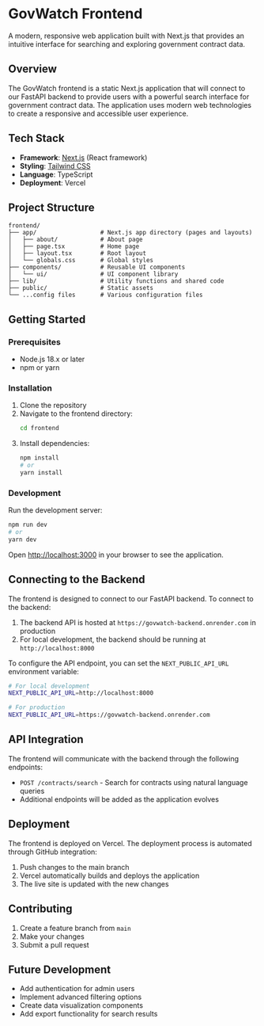 # GovWatch Frontend

A modern, responsive web application built with Next.js that provides an intuitive interface for searching and exploring government contract data.

## Overview

The GovWatch frontend is a static Next.js application that will connect to our FastAPI backend to provide users with a powerful search interface for government contract data. The application uses modern web technologies to create a responsive and accessible user experience.

## Tech Stack

- **Framework**: [Next.js](https://nextjs.org/) (React framework)
- **Styling**: [Tailwind CSS](https://tailwindcss.com/)
- **Language**: TypeScript
- **Deployment**: Vercel

## Project Structure

```
frontend/
├── app/                  # Next.js app directory (pages and layouts)
│   ├── about/            # About page
│   ├── page.tsx          # Home page
│   ├── layout.tsx        # Root layout
│   └── globals.css       # Global styles
├── components/           # Reusable UI components
│   └── ui/               # UI component library
├── lib/                  # Utility functions and shared code
├── public/               # Static assets
└── ...config files       # Various configuration files
```

## Getting Started

### Prerequisites

- Node.js 18.x or later
- npm or yarn

### Installation

1. Clone the repository
2. Navigate to the frontend directory:
   ```bash
   cd frontend
   ```
3. Install dependencies:
   ```bash
   npm install
   # or
   yarn install
   ```

### Development

Run the development server:

```bash
npm run dev
# or
yarn dev
```

Open [http://localhost:3000](http://localhost:3000) in your browser to see the application.

## Connecting to the Backend

The frontend is designed to connect to our FastAPI backend. To connect to the backend:

1. The backend API is hosted at `https://govwatch-backend.onrender.com` in production
2. For local development, the backend should be running at `http://localhost:8000`

To configure the API endpoint, you can set the `NEXT_PUBLIC_API_URL` environment variable:

```bash
# For local development
NEXT_PUBLIC_API_URL=http://localhost:8000

# For production
NEXT_PUBLIC_API_URL=https://govwatch-backend.onrender.com
```

## API Integration

The frontend will communicate with the backend through the following endpoints:

- `POST /contracts/search` - Search for contracts using natural language queries
- Additional endpoints will be added as the application evolves

## Deployment

The frontend is deployed on Vercel. The deployment process is automated through GitHub integration:

1. Push changes to the main branch
2. Vercel automatically builds and deploys the application
3. The live site is updated with the new changes

## Contributing

1. Create a feature branch from `main`
2. Make your changes
3. Submit a pull request

## Future Development

- Add authentication for admin users
- Implement advanced filtering options
- Create data visualization components
- Add export functionality for search results
